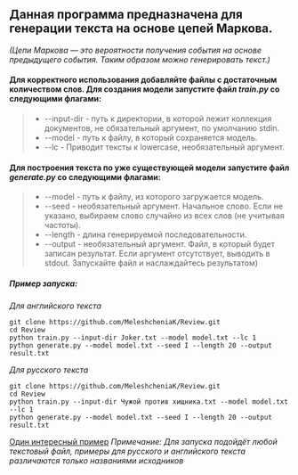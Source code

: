 ## Данная программа предназначена для генерации текста на основе цепей Маркова.
*(Цепи Маркова — это вероятности получения события на основе предыдущего события. Таким образом можно генерировать текст.)*
#### Для корректного использования добавляйте файлы с достаточным количеством слов. Для создания модели запустите файл *train.py* со следующими флагами:
>	- --input-dir - путь к директории, в которой лежит коллекция документов, не обязательный аргумент, по умолчанию stdin.
>	- --model - путь к файлу, в который сохраняется модель.
>	- --lc - Приводит тексты к lowercase, необязательный аргумент.
#### Для построения текста по уже существующей модели запустите файл *generate.py* со следующими флагами:
>	- --model - путь к файлу, из которого загружается модель.
>	- --seed - необязательный аргумент. Начальное слово. Если не указано, выбираем слово случайно из всех слов (не учитывая частоты).
>	- --length - длина генерируемой последовательности.
>	- --output - необязательный аргумент. Файл, в который будет записан результат. Если аргумент отсутствует, выводить в stdout.
Запускайте файл и наслаждайтесь результатом)
##### Пример запуска:
*Для английского текста*
```
git clone https://github.com/MeleshcheniaK/Review.git
cd Review
python train.py --input-dir Joker.txt --model model.txt --lc 1
python generate.py --model model.txt --seed I --length 20 --output result.txt	
```
*Для русского текста*
```
git clone https://github.com/MeleshcheniaK/Review.git
cd Review
python train.py --input-dir Чужой против хищника.txt --model model.txt --lc 1
python generate.py --model model.txt --seed I --length 20 --output result.txt	
```
[Один интересный пример](https://github.com/MeleshcheniaK/Review/blob/div/Results/Example.jpg)
*Примечание: Для запуска подойдёт любой текстовый файл, примеры для русского и английского текста различаются только названиями исходников*
